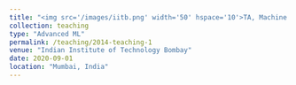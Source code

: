 ```yaml
---
title: "<img src='/images/iitb.png' width='50' hspace='10'>TA, Machine Learning for Remote Sensing Part II"
collection: teaching
type: "Advanced ML"
permalink: /teaching/2014-teaching-1
venue: "Indian Institute of Technology Bombay"
date: 2020-09-01
location: "Mumbai, India"
---
```

